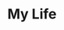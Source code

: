 ---
# file: !my-blog.md
layout: list
title: My Life
slug: my-life
menu: true
permalink: /my-life/
order: 5
sitemap: false
description: >
    살면서 했던 소소한 활동에 관련된 게시물을 업로드합니다.     

    1. 【나의 생각】 : 소소한 나의 생각과 일기       

    2. 【21살 2015 대학생활】 : 21살의 나의 삶 이야기     

    3. 【21살 2015 유럽여행】 : 21살 유럽 배낭여행 다녀온 이야기       
 
    4. 군대  2016, 2017   

    5. 【23살 2017 필리핀 어학연수】 : 23살 필리핀 어학연수 이야기     

    6. 【24살 2018 대학생활】 : 24살 대학생활의 이야기     

    7. 【25살 2019 대학생활】 : 25살 대학생활의 이야기  

    8. 【25살 2019 마세라티】 : 25살 마세라티 공장 견학 다녀온 이야기    

# accent_color: rgb(38,139,210)
accent_image: /assets/img/sidebar-bg2.jpg
#   background: rgb(32,32,32)
#   overlay:    false 

---